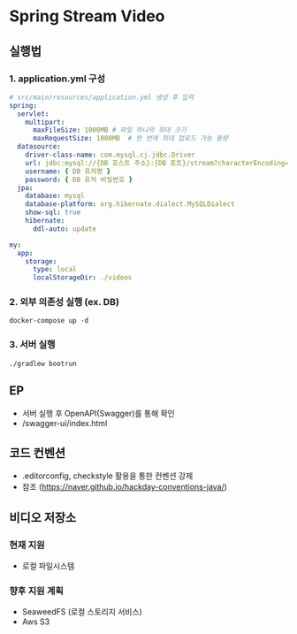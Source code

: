 # Spring Stream Video

## 실행법

### 1. application.yml 구성

```yml
# src/main/resources/application.yml 생성 후 입력
spring:
  servlet:
    multipart:
      maxFileSize: 1000MB # 파일 하나의 최대 크기
      maxRequestSize: 1000MB  # 한 번에 최대 업로드 가능 용량
  datasource:
    driver-class-name: com.mysql.cj.jdbc.Driver
    url: jdbc:mysql://{DB 호스트 주소}:{DB 포트}/stream?characterEncoding=UTF-8&serverTimezone=UTC
    username: { DB 유저명 }
    password: { DB 유저 비밀번호 }
  jpa:
    database: mysql
    database-platform: org.hibernate.dialect.MySQLDialect
    show-sql: true
    hibernate:
      ddl-auto: update

my:
  app:
    storage:
      type: local
      localStorageDir: ./videos

```

### 2. 외부 의존성 실행 (ex. DB)

`docker-compose up -d`

### 3. 서버 실행

`./gradlew bootrun`

## EP

- 서버 실행 후 OpenAPI(Swagger)를 통해 확인
- /swagger-ui/index.html

## 코드 컨벤션

- .editorconfig, checkstyle 활용을 통한 컨벤션 강제
- 참조 (https://naver.github.io/hackday-conventions-java/)

## 비디오 저장소

### 현재 지원

- 로컬 파일시스템

### 향후 지원 계획

- SeaweedFS (로컬 스토리지 서비스)
- Aws S3
